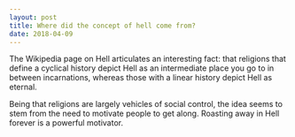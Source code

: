 ```yaml
---
layout: post
title: Where did the concept of hell come from?
date: 2018-04-09
---
```


<p>The Wikipedia page on Hell articulates an interesting fact: that religions that define a cyclical history depict Hell as an intermediate place you go to in between incarnations, whereas those with a linear history depict Hell as eternal.</p><p>Being that religions are largely vehicles of social control, the idea seems to stem from the need to motivate people to get along. Roasting away in Hell forever is a powerful motivator.</p>
